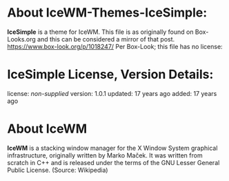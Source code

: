 # About IceWM-Themes-IceSimple: 
**IceSimple** is a theme for IceWM. This file is as originally found on Box-Looks.org and this can be considered a mirror of that post. 
https://www.box-look.org/p/1018247/
Per Box-Look; this file has no license: 

# IceSimple License, Version Details: 
license: *non-supplied*
version: 1.0.1
updated: 17 years ago
added: 17 years ago

# About IceWM
**IceWM** is a stacking window manager for the X Window System graphical infrastructure, originally written by Marko Maček. It was written from scratch in C++ and is released under the terms of the GNU Lesser General Public License. (Source: Wikipedia)
